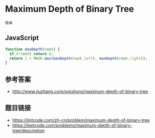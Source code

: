 # Maximum Depth of Binary Tree
`简单`

## JavaScript
```javascript
function maxDepth(root) {
  if (!root) return 0;
  return 1 + Math.max(maxDepth(root.left), maxDepth(root.right));
}
```

## 参考答案
* http://www.jiuzhang.com/solutions/maximum-depth-of-binary-tree

## 题目链接
* https://lintcode.com/zh-cn/problem/maximum-depth-of-binary-tree
* https://leetcode.com/problems/maximum-depth-of-binary-tree/description
